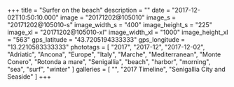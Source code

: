+++
title = "Surfer on the beach"
description = ""
date = "2017-12-02T10:50:10.000"
image = "20171202@105010"
image_s = "20171202@105010-s"
image_width_s = "400"
image_height_s = "225"
image_xl = "20171202@105010-xl"
image_width_xl = "1000"
image_height_xl = "563"
gps_latitude = "43.7205194333333"
gps_longitude = "13.2210583333333"
phototags = [ "2017", "2017-12", "2017-12-02", "Adriatic", "Ancona", "Europe", "Italy", "Marche", "Mediterranean", "Monte Conero", "Rotonda a mare", "Senigallia", "beach", "harbor", "morning", "sea", "surf", "winter" ]
galleries = [ "", "2017 Timeline", "Senigallia City and Seaside" ]
+++
